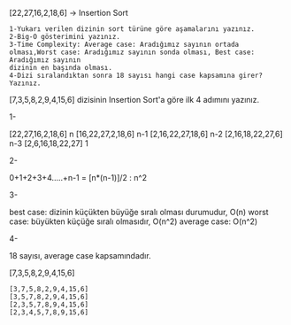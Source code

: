 
[22,27,16,2,18,6] -> Insertion Sort

    1-Yukarı verilen dizinin sort türüne göre aşamalarını yazınız.
    2-Big-O gösterimini yazınız.
    3-Time Complexity: Average case: Aradığımız sayının ortada olması,Worst case: Aradığımız sayının sonda olması, Best case: Aradığımız sayının 
    dizinin en başında olması.
    4-Dizi sıralandıktan sonra 18 sayısı hangi case kapsamına girer? Yazınız.


[7,3,5,8,2,9,4,15,6] dizisinin Insertion Sort'a göre ilk 4 adımını yazınız.

1- 

[22,27,16,2,18,6] n
[16,22,27,2,18,6] n-1
[2,16,22,27,18,6] n-2
[2,16,18,22,27,6] n-3
[2,6,16,18,22,27] 1


2- 

0+1+2+3+4…..+n-1 = [n*(n-1)]/2 : n^2


3- 


best case: dizinin küçükten büyüğe sıralı olması durumudur, O(n)
worst case: büyükten küçüğe sıralı olmasıdır, O(n^2)
average case: O(n^2)


4-

18 sayısı, average case kapsamındadır.



[7,3,5,8,2,9,4,15,6]
        
        
    [3,7,5,8,2,9,4,15,6]     
    [3,5,7,8,2,9,4,15,6]
    [2,3,5,7,8,9,4,15,6]        
    [2,3,4,5,7,8,9,15,6]

